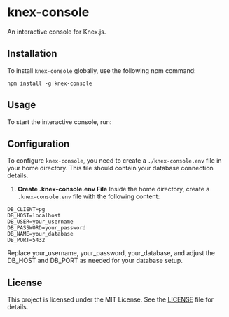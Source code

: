 # knex-console

An interactive console for Knex.js.

## Installation

To install `knex-console` globally, use the following npm command:

```
npm install -g knex-console
```

## Usage

To start the interactive console, run:

## Configuration

To configure `knex-console`, you need to create a `./knex-console.env` file in your home directory. This file should contain your database connection details.

1. **Create .knex-console.env File**
  Inside the home directory, create a `.knex-console.env` file with the following content:
  
  ```
  DB_CLIENT=pg
  DB_HOST=localhost
  DB_USER=your_username
  DB_PASSWORD=your_password
  DB_NAME=your_database
  DB_PORT=5432
  ```
  Replace your_username, your_password, your_database, and adjust the DB_HOST and DB_PORT as needed for your database setup.

## License

This project is licensed under the MIT License. See the [LICENSE](LICENSE) file for details.

